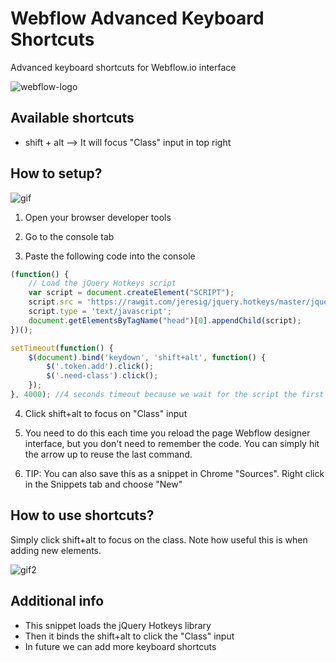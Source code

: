 # Webflow Advanced Keyboard Shortcuts
Advanced keyboard shortcuts for Webflow.io interface

![webflow-logo](http://uploads.webflow.com/55e93f06d996a5894512d00d/55dd1a448f79b836280d697f_png.png)

## Available shortcuts
* shift + alt --> It will focus "Class" input in top right

## How to setup?

![gif](https://github.com/maciejsaw/webflow-advanced-keyboard-shortcuts/raw/master/keyboard%20webflow.gif)

1) Open your browser developer tools

2) Go to the console tab

3) Paste the following code into the console

```javascript
(function() {
    // Load the jQuery Hotkeys script
    var script = document.createElement("SCRIPT");
    script.src = 'https://rawgit.com/jeresig/jquery.hotkeys/master/jquery.hotkeys.js';
    script.type = 'text/javascript';
    document.getElementsByTagName("head")[0].appendChild(script);
})();

setTimeout(function() {
    $(document).bind('keydown', 'shift+alt', function() {
        $('.token.add').click();
        $('.need-class').click();
    });
}, 4000); //4 seconds timeout because we wait for the script the first script to load

```

4) Click shift+alt to focus on "Class" input 

5) You need to do this each time you reload the page Webflow designer interface, but you don't need to remember the code. You can simply hit the arrow up to reuse the last command. 

6) TIP: You can also save this as a snippet in Chrome "Sources". Right click in the Snippets tab and choose "New"

## How to use shortcuts?

Simply click shift+alt to focus on the class. 
Note how useful this is when adding new elements.

![gif2](https://raw.githubusercontent.com/maciejsaw/webflow-advanced-keyboard-shortcuts/master/keyboard%20webflow2.gif)


## Additional info
* This snippet loads the jQuery Hotkeys library 
* Then it binds the shift+alt to click the "Class" input
* In future we can add more keyboard shortcuts
